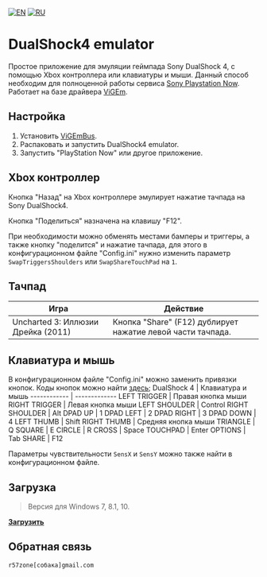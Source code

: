 [![EN](https://user-images.githubusercontent.com/9499881/33184537-7be87e86-d096-11e7-89bb-f3286f752bc6.png)](https://github.com/r57zone/DualShock4-emulator/) 
[![RU](https://user-images.githubusercontent.com/9499881/27683795-5b0fbac6-5cd8-11e7-929c-057833e01fb1.png)](https://github.com/r57zone/DualShock4-emulator/blob/master/README.RU.md)
# DualShock4 emulator
Простое приложение для эмуляции геймпада Sony DualShock 4, с помощью Xbox контроллера или клавиатуры и мыши. Данный способ необходим для полноценной работы сервиса [Sony Playstation Now](https://www.playstation.com/en-us/explore/playstation-now/). Работает на базе драйвера [ViGEm](https://github.com/ViGEm).

## Настройка
1. Установить [ViGEmBus](https://github.com/ViGEm/ViGEmBus/releases).
2. Распаковать и запустить DualShock4 emulator.
3. Запустить "PlayStation Now" или другое приложение.

## Xbox контроллер
Кнопка "Назад" на Xbox контроллере эмулирует нажатие тачпада на Sony DualShock4.

Кнопка "Поделиться" назначена на клавишу "F12".



При необходимости можно обменять местами бамперы и триггеры, а также кнопку "поделится" и нажатие тачпада, для этого в конфигурационном файле "Config.ini" нужно изменить параметр `SwapTriggersShoulders` или `SwapShareTouchPad` на `1`.

## Тачпад
Игра | Действие
------------ | -------------
Uncharted 3: Иллюзии Дрейка (2011) | Кнопка "Share" (F12) дублирует нажатие левой части тачпада.

## Клавиатура и мышь
В конфигурационном файле "Config.ini" можно заменить привязки кнопок. Коды кнопок можно найти [здесь](https://github.com/r57zone/Half-Life-Alyx-novr/blob/master/BINDINGS.RU.md);
DualShock 4 | Клавиатура и мышь
------------ | -------------
LEFT TRIGGER | Правая кнопка мыши
RIGHT TRIGGER | Левая кнопка мыши
LEFT SHOULDER | Control
RIGHT SHOULDER | Alt
DPAD UP | 1
DPAD LEFT | 2
DPAD RIGHT | 3
DPAD DOWN | 4
LEFT THUMB | Shift
RIGHT THUMB | Средняя кнопка мыши
TRIANGLE | Q
SQUARE | E
CIRCLE | R
CROSS | Space
TOUCHPAD | Enter
OPTIONS | Tab
SHARE | F12

Параметры чувствительности `SensX` и `SensY` можно также найти в конфигурационном файле.

## Загрузка
>Версия для Windows 7, 8.1, 10.

**[Загрузить](https://github.com/r57zone/DualShock4-emulator/releases)**

## Обратная связь
`r57zone[собака]gmail.com`